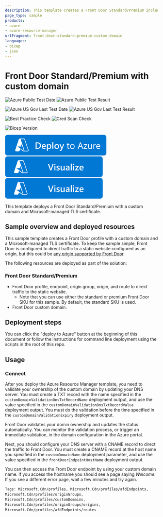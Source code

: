 ```yaml
---
description: This template creates a Front Door Standard/Premium including a custom domain and Microsoft-managed certificate.
page_type: sample
products:
- azure
- azure-resource-manager
urlFragment: front-door-standard-premium-custom-domain
languages:
- bicep
- json
---
```

# Front Door Standard/Premium with custom domain

![Azure Public Test Date](https://azurequickstartsservice.blob.core.windows.net/badges/quickstarts/microsoft.cdn/front-door-standard-premium-custom-domain/PublicLastTestDate.svg)
![Azure Public Test Result](https://azurequickstartsservice.blob.core.windows.net/badges/quickstarts/microsoft.cdn/front-door-standard-premium-custom-domain/PublicDeployment.svg)

![Azure US Gov Last Test Date](https://azurequickstartsservice.blob.core.windows.net/badges/quickstarts/microsoft.cdn/front-door-standard-premium-custom-domain/FairfaxLastTestDate.svg)
![Azure US Gov Last Test Result](https://azurequickstartsservice.blob.core.windows.net/badges/quickstarts/microsoft.cdn/front-door-standard-premium-custom-domain/FairfaxDeployment.svg)

![Best Practice Check](https://azurequickstartsservice.blob.core.windows.net/badges/quickstarts/microsoft.cdn/front-door-standard-premium-custom-domain/BestPracticeResult.svg)
![Cred Scan Check](https://azurequickstartsservice.blob.core.windows.net/badges/quickstarts/microsoft.cdn/front-door-standard-premium-custom-domain/CredScanResult.svg)

![Bicep Version](https://azurequickstartsservice.blob.core.windows.net/badges/quickstarts/microsoft.cdn/front-door-standard-premium-custom-domain/BicepVersion.svg)

[![Deploy To Azure](https://raw.githubusercontent.com/Azure/azure-quickstart-templates/master/1-CONTRIBUTION-GUIDE/images/deploytoazure.svg?sanitize=true)](https://portal.azure.com/#create/Microsoft.Template/uri/https%3A%2F%2Fraw.githubusercontent.com%2FAzure%2Fazure-quickstart-templates%2Fmaster%2Fquickstarts%2Fmicrosoft.cdn%2Ffront-door-standard-premium-custom-domain%2Fazuredeploy.json)  [![Visualize](https://raw.githubusercontent.com/Azure/azure-quickstart-templates/master/1-CONTRIBUTION-GUIDE/images/visualizebutton.svg?sanitize=true)](http://armviz.io/#/?load=https%3A%2F%2Fraw.githubusercontent.com%2FAzure%2Fazure-quickstart-templates%2Fmaster%2Fquickstarts%2Fmicrosoft.cdn%2Ffront-door-standard-premium-custom-domain%2Fazuredeploy.json)
[![Visualize](https://raw.githubusercontent.com/Azure/azure-quickstart-templates/master/1-CONTRIBUTION-GUIDE/images/visualizebutton.svg?sanitize=true)](http://armviz.io/#/?load=https%3A%2F%2Fraw.githubusercontent.com%2FAzure%2Fazure-quickstart-templates%2Fmaster%2Fquickstarts%2Fmicrosoft.cdn%2Ffront-door-standard-premium-custom-domain%2Fazuredeploy.json)

This template deploys a Front Door Standard/Premium with a custom domain and Microsoft-managed TLS certificate.

## Sample overview and deployed resources

This sample template creates a Front Door profile with a custom domain and a Microsoft-managed TLS certificate. To keep the sample simple, Front Door is configured to direct traffic to a static website configured as an origin, but this could be [any origin supported by Front Door](https://docs.microsoft.com/azure/frontdoor/standard-premium/concept-origin).

The following resources are deployed as part of the solution:

### Front Door Standard/Premium
- Front Door profile, endpoint, origin group, origin, and route to direct traffic to the static website.
  - Note that you can use either the standard or premium Front Door SKU for this sample. By default, the standard SKU is used.
- Front Door custom domain.

## Deployment steps

You can click the "deploy to Azure" button at the beginning of this document or follow the instructions for command line deployment using the scripts in the root of this repo.

## Usage

### Connect

After you deploy the Azure Resource Manager template, you need to validate your ownership of the custom domain by updating your DNS server. You must create a TXT record with the name specified in the `customDomainValidationDnsTxtRecordName` deployment output, and use the value specified in the `customDomainValidationDnsTxtRecordValue` deployment output. You must do the validation before the time specified in the `customDomainValidationExpiry` deployment output.

Front Door validates your domin ownership and updates the status automatically. You can monitor the validation process, or trigger an immediate validation, in the domain configuration in the Azure portal.

Next, you should configure your DNS server with a CNAME record to direct the traffic to Front Door. You must create a CNAME record at the host name you specified in the `customDomainName` deployment parameter, and use the value specified in the `frontDoorEndpointHostName` deployment output.

You can then access the Front Door endpoint by using your custom domain name. If you access the hostname you should see a page saying _Welcome_. If you see a different error page, wait a few minutes and try again.

`Tags: Microsoft.Cdn/profiles, Microsoft.Cdn/profiles/afdEndpoints, Microsoft.Cdn/profiles/originGroups, Microsoft.Cdn/profiles/customDomains, Microsoft.Cdn/profiles/originGroups/origins, Microsoft.Cdn/profiles/afdEndpoints/routes`
